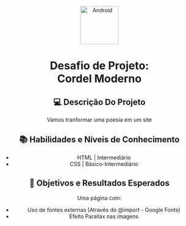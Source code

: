 <!--START_SECTION:header-->
<div align="center">
  <p align="center">
    <img 
      alt="Android" 
      src="https://img.icons8.com/?size=100&id=87GSPy2HcNZf&format=png&color=000000" 
      width="100px" 
    />
    <h1>Desafio de Projeto: <br/>Cordel Moderno
<br/>

## 💻 Descrição Do Projeto

Vamos tranformar uma poesia em um site

## 📚 Habilidades e Níveis de Conhecimento

  - HTML | Intermediário
  - CSS | Básico-Intermediário

## 🎯 Objetivos e Resultados Esperados

Uma página com:

- Uso de fontes externas (Através do @import - Google Fonts)
- Efeito Parallax nas imagens
